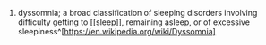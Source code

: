 1. dyssomnia; a broad classification of sleeping disorders involving difficulty getting to [[sleep]], remaining asleep, or of excessive sleepiness^[https://en.wikipedia.org/wiki/Dyssomnia]